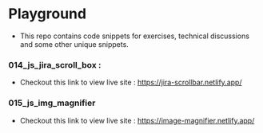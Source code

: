 # Playground

- This repo contains code snippets for exercises, technical discussions and some other unique snippets.

### 014_js_jira_scroll_box :
- Checkout this link to view live site : <https://jira-scrollbar.netlify.app/>


### 015_js_img_magnifier
- Checkout this link to view live site : <https://image-magnifier.netlify.app/>